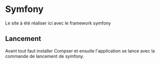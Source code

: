 # Symfony

Le site à été réaliser ici avec le framework symfony

## Lancement

Avant tout faut installer Compser et ensuite l'application se lance avec la commande de lancement de symfony.
